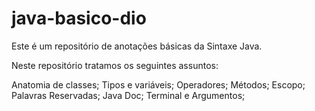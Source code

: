# java-basico-dio
Este é um repositório de anotações básicas da Sintaxe Java.

Neste repositório tratamos os seguintes assuntos:

Anatomia de classes;
Tipos e variáveis;
Operadores;
Métodos;
Escopo;
Palavras Reservadas;
Java Doc;
Terminal e Argumentos;

